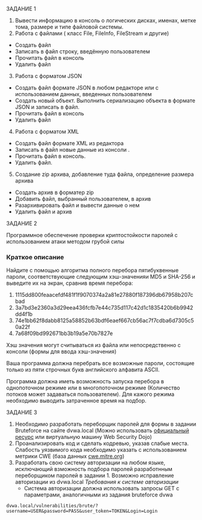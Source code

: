 ЗАДАНИЕ 1
1. Вывести информацию в консоль о логических дисках, именах, метке тома, размере и типе файловой системы.
2. Работа  с файлами ( класс File, FileInfo, FileStream и другие)

- Создать файл
- Записать в файл строку, введённую пользователем
- Прочитать файл в консоль
- Удалить файл

3. Работа с форматом JSON

- Создать файл формате JSON в любом редакторе или с использованием данных, введенных пользователем
- Создать новый объект. Выполнить сериализацию объекта в формате JSON и записать в файл.
- Прочитать файл в консоль
- Удалить файл

4. Работа с форматом XML

- Создать файл формате XML  из редактора
- Записать в файл новые данные из консоли .
- Прочитать файл в консоль.
- Удалить файл.

5. Создание zip архива, добавление туда файла, определение размера архива

- Создать архив в форматер zip
- Добавить файл, выбранный пользователем, в архив
- Разархивировать файл и вывести данные о нем
- Удалить файл и архив

ЗАДАНИЕ 2

Программное обеспечение проверки криптостойкости паролей с использованием атаки методом грубой силы

### Краткое описание

Найдите с помощью алгоритма полного перебора пятибуквенные пароли, соответствующие следующим хэш-значенияи MD5 и SHA-256 и выведите их на экран, сравнив время перебора:


1. 1115dd800feaacefdf481f1f9070374a2a81e27880f187396db67958b207cbad
2. 3a7bd3e2360a3d29eea436fcfb7e44c735d117c42d1c1835420b6b9942dd4f1b
3. 74e1bb62f8dabb8125a58852b63bdf6eaef667cb56ac7f7cdba6d7305c50a22f
4. 7a68f09bd992671bb3b19a5e70b7827e

Хэш значения могут считываться из файла или непосредственно с консоли (формы для ввода хэш-значения)


Ваша программа должна перебрать все возможные пароли, состоящие только из пяти строчных букв английского алфавита ASCII.


Программа должна иметь возможность запуска перебора в однопоточном режиме или в многопоточном режиме (Количество потоков может задаваться пользователем). Для кажого режима необходимо выводить затраченное время на подбор.


ЗАДАНИЕ 3

1. Необходимо разработать переборщик паролей для формы в задании Bruteforce на сайте dvwa.local (Можно использовать [официальный ресурс](https://github.com/digininja/DVWA) или виртуальную машину Web Security Dojo)
2. Проанализировать код и сделать кодревью, указав слабые места. Слабость уязвимого кода необходимо указать с использованием метрики CWE (база данных [cwe.mitre.org](http://cwe.mitre.org))
3. Разработать свою систему авторизации на любом языке, исключающий взможность подбора паролей разработнным переборщиком паролей в задании 1. Возможно исправление авторизации из dvwa.local *Требования к системе авторизации*
   - Система авторизации должна использовать запросы GET с параметрами, аналогичными из задания bruteforce dvwa

```
dvwa.local/vulnerabilities/brute/?username=USER&password=PASS&user_token=TOKEN&Login=Login
```
